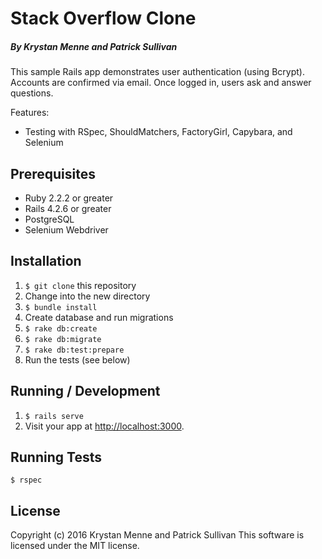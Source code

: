 # Stack Overflow Clone

##### By Krystan Menne and Patrick Sullivan

This sample Rails app demonstrates user authentication (using Bcrypt). Accounts are confirmed via email. Once logged in, users ask and answer questions.

Features:
* Testing with RSpec, ShouldMatchers, FactoryGirl, Capybara, and Selenium

## Prerequisites
* Ruby 2.2.2 or greater
* Rails 4.2.6 or greater
* PostgreSQL
* Selenium Webdriver

## Installation
1. `$ git clone` this repository
1. Change into the new directory
1. `$ bundle install`
1. Create database and run migrations
  1. `$ rake db:create`
  1. `$ rake db:migrate`
  1. `$ rake db:test:prepare`
1. Run the tests (see below)

## Running / Development
1. `$ rails serve`
1. Visit your app at [http://localhost:3000](http://localhost:3000).

## Running Tests
`$ rspec`

## License
Copyright (c) 2016 Krystan Menne and Patrick Sullivan
This software is licensed under the MIT license.
